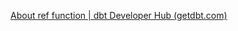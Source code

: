 [About ref function | dbt Developer Hub (getdbt.com)](https://docs.getdbt.com/reference/dbt-jinja-functions/ref#forcing-dependencies)
